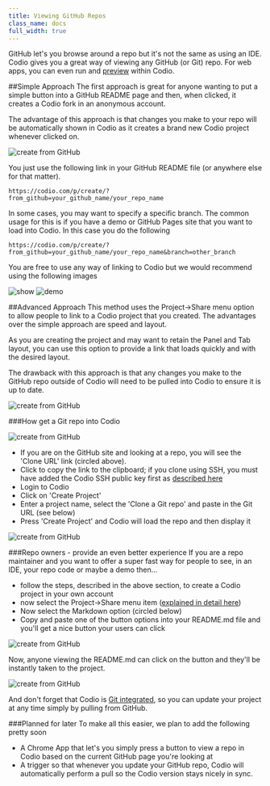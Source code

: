 ```yaml
---
title: Viewing GitHub Repos
class_name: docs
full_width: true
---
```


GitHub let's you browse around a repo but it's not the same as using an IDE. Codio gives you a great way of viewing any GitHub (or Git) repo. For web apps, you can even run and [preview](/docs/ide/inline-preview) within Codio.

##Simple Approach
The first approach is great for anyone wanting to put a simple button into a GitHub README page and then, when clicked, it creates a Codio fork in an anonymous account. 

The advantage of this approach is that changes you make to your repo will be automatically shown in Codio as it creates a brand new Codio project whenever clicked on.

![create from GitHub](/img/docs/github-readme.png)

You just use the following link in your GitHub README file (or anywhere else for that matter).

`https://codio.com/p/create/?from_github=your_github_name/your_repo_name`

In some cases, you may want to specify a specific branch. The common usage for this is if you have a demo or GitHub Pages site that you want to load into Codio. In this case you do the following 

`https://codio.com/p/create/?from_github=your_github_name/your_repo_name&branch=other_branch`

You are free to use any way of linking to Codio but we would recommend using the following images

![show](https://codio-public.s3.amazonaws.com/sharing/open-in-ide.png)
![demo](https://codio-public.s3.amazonaws.com/sharing/demo-in-ide.png)


##Advanced Approach
This method uses the Project->Share menu option to allow people to link to a Codio project that you created. The advantages over the simple approach are speed and layout. 

As you are creating the project and may want to retain the Panel and Tab layout, you can use this option to provide a link that loads quickly and with the desired layout.

The drawback with this approach is that any changes you make to the GitHub repo outside of Codio will need to be pulled into Codio to ensure it is up to date.

![create from GitHub](/img/docs/panel-overview.png)


###How get a Git repo into Codio

![create from GitHub](/img/docs/github-clone-url.png)

- If you are on the GitHub site and looking at a repo, you will see the 'Clone URL' link (circled above).
- Click to copy the link to the clipboard; if you clone using SSH, you must have added the Codio SSH public key first as [described here](/docs/settings-prefs/account-settings/public-key/)
- Login to Codio
- Click on 'Create Project'
- Enter a project name, select the 'Clone a Git repo' and paste in the Git URL (see below)
- Press 'Create Project' and Codio will load the repo and then display it

![create from GitHub](/img/docs/github-create.png)

###Repo owners - provide an even better experience
If you are a repo maintainer and you want to offer a super fast way for people to see, in an IDE, your repo code or maybe a demo then...

- follow the steps, described in the above section, to create a Codio project in your own account
- now select the Project->Share menu item ([explained in detail here](/docs/ide/sharing))
- Now select the Markdown option (circled below)
- Copy and paste one of the button options into your README.md file and you'll get a nice button your users can click

![create from GitHub](/img/docs/github-share.png)

Now, anyone viewing the README.md can click on the button and they'll be instantly taken to the project.

![create from GitHub](/img/docs/github-readme.png)


And don't forget that Codio is [Git integrated](/docs/git), so you can update your project at any time simply by pulling from GitHub.

###Planned for later
To make all this easier, we plan to add the following pretty soon

- A Chrome App that let's you simply press a button to view a repo in Codio based on the current GitHub page you're looking at
- A trigger so that whenever you update your GitHub repo, Codio will automatically perform a pull so the Codio version stays nicely in sync.